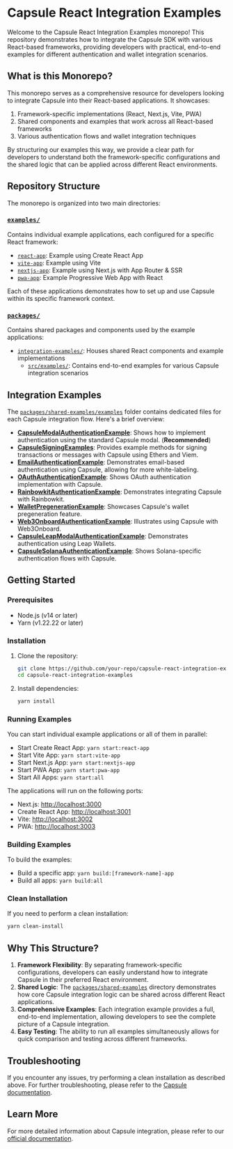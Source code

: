 # Capsule React Integration Examples

Welcome to the Capsule React Integration Examples monorepo! This repository demonstrates how to integrate the Capsule SDK with various React-based frameworks, providing developers with practical, end-to-end examples for different authentication and wallet integration scenarios.

## What is this Monorepo?

This monorepo serves as a comprehensive resource for developers looking to integrate Capsule into their React-based applications. It showcases:

1. Framework-specific implementations (React, Next.js, Vite, PWA)
2. Shared components and examples that work across all React-based frameworks
3. Various authentication flows and wallet integration techniques

By structuring our examples this way, we provide a clear path for developers to understand both the framework-specific configurations and the shared logic that can be applied across different React environments.

## Repository Structure

The monorepo is organized into two main directories:

### [`examples/`](./examples/)

Contains individual example applications, each configured for a specific React framework:

- [`react-app`](./examples/react-app/): Example using Create React App
- [`vite-app`](./examples/vite-app/): Example using Vite
- [`nextjs-app`](./examples/nextjs-app/): Example using Next.js with App Router & SSR
- [`pwa-app`](./examples/pwa-app/): Example Progressive Web App with React

Each of these applications demonstrates how to set up and use Capsule within its specific framework context.

### [`packages/`](./packages/)

Contains shared packages and components used by the example applications:

- [`integration-examples/`](./packages/shared-examples/): Houses shared React components and example implementations
  - [`src/examples/`](./packages/shared-examples/examples/): Contains end-to-end examples for various Capsule integration scenarios

## Integration Examples

The [`packages/shared-examples/examples`](./packages/shared-examples/examples/) folder contains dedicated files for each Capsule integration flow. Here's a brief overview:

- [**CapsuleModalAuthenticationExample**](./packages/shared-examples/examples/CapsuleModalAuthenticationExample.tsx): Shows how to implement authentication using the standard Capsule modal. (**Recommended**)
- [**CapsuleSigningExamples**](./packages/shared-examples/examples/CapsuleSigningExamples.ts): Provides example methods for signing transactions or messages with Capsule using Ethers and Viem.
- [**EmailAuthenticationExample**](./packages/shared-examples/examples/EmailAuthenticationExample.tsx): Demonstrates email-based authentication using Capsule, allowing for more white-labeling.
- [**OAuthAuthenticationExample**](./packages/shared-examples/examples/OAuthAuthenticationExample.tsx): Shows OAuth authentication implementation with Capsule.
- [**RainbowkitAuthenticationExample**](./packages/shared-examples/examples/RainbowkitAuthenticationExample.tsx): Demonstrates integrating Capsule with Rainbowkit.
- [**WalletPregenerationExample**](./packages/shared-examples/examples/WalletPregenerationExample.tsx): Showcases Capsule's wallet pregeneration feature.
- [**Web3OnboardAuthenticationExample**](./packages/shared-examples/examples/Web3OnboardAuthenticationExample.tsx): Illustrates using Capsule with Web3Onboard.
- [**CapsuleLeapModalAuthenticationExample**](./packages/shared-examples/examples/CapsuleLeapModalAuthenticationExample.tsx): Demonstrates authentication using Leap Wallets.
- [**CapsuleSolanaAuthenticationExample**](./packages/shared-examples/examples/CapsuleSolanaAuthenticationExample.tsx): Shows Solana-specific authentication flows with Capsule.

## Getting Started

### Prerequisites

- Node.js (v14 or later)
- Yarn (v1.22.22 or later)

### Installation

1. Clone the repository:

   ```sh
   git clone https://github.com/your-repo/capsule-react-integration-examples.git
   cd capsule-react-integration-examples
   ```

2. Install dependencies:
   ```sh
   yarn install
   ```

### Running Examples

You can start individual example applications or all of them in parallel:

- Start Create React App: `yarn start:react-app`
- Start Vite App: `yarn start:vite-app`
- Start Next.js App: `yarn start:nextjs-app`
- Start PWA App: `yarn start:pwa-app`
- Start All Apps: `yarn start:all`

The applications will run on the following ports:

- Next.js: [http://localhost:3000](http://localhost:3000)
- Create React App: [http://localhost:3001](http://localhost:3001)
- Vite: [http://localhost:3002](http://localhost:3002)
- PWA: [http://localhost:3003](http://localhost:3003)

### Building Examples

To build the examples:

- Build a specific app: `yarn build:[framework-name]-app`
- Build all apps: `yarn build:all`

### Clean Installation

If you need to perform a clean installation:

```sh
yarn clean-install
```

## Why This Structure?

1. **Framework Flexibility**: By separating framework-specific configurations, developers can easily understand how to integrate Capsule in their preferred React environment.
2. **Shared Logic**: The [`packages/shared-examples`](./packages/shared-examples/) directory demonstrates how core Capsule integration logic can be shared across different React applications.
3. **Comprehensive Examples**: Each integration example provides a full, end-to-end implementation, allowing developers to see the complete picture of a Capsule integration.
4. **Easy Testing**: The ability to run all examples simultaneously allows for quick comparison and testing across different frameworks.

## Troubleshooting

If you encounter any issues, try performing a clean installation as described above. For further troubleshooting, please refer to the [Capsule documentation](https://docs.usecapsule.com/troubleshooting/troubleshooting).

## Learn More

For more detailed information about Capsule integration, please refer to our [official documentation](https://docs.usecapsule.com).
